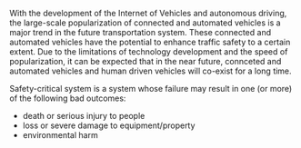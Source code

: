 With the development of the Internet of Vehicles and autonomous driving, the large-scale popularization of connected and automated vehicles is a major trend in the future transportation system. These connected and automated vehicles have the potential to enhance traffic safety to a certain extent. Due to the limitations of technology development and the speed of popularization, it can be expected that in the near future, connceted and automated vehicles and human driven vehicles will co-exist for a long time.

Safety-critical system is a system whose failure may result in one (or more) of the following bad outcomes:

- death or serious injury to people
- loss or severe damage to equipment/property
- environmental harm

